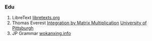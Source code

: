 ### Edu
1. LibreText
[libretexts.org](https://math.libretexts.org/)  
2. Thomas Everest
[Integration by Matrix Multiplication][intmat]
[University of Pittsburgh][upitt]
3. JP Grammar
[wokanxing.info][jpgramma]

[intmat]:https://www.mathematics.pitt.edu/sites/default/files/abstracts/IntegrationMatrices_1.pdf
[upitt]:https://www.mathematics.pitt.edu/people/tom-everest
[jpgramma]:https://res.wokanxing.info/jpgramma/index.html

